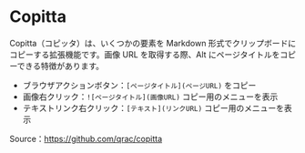 # Copitta

Copitta（コピッタ）は、いくつかの要素を Markdown 形式でクリップボードにコピーする拡張機能です。画像 URL を取得する際、Alt にページタイトルをコピーできる特徴があります。

- ブラウザアクションボタン：`[ページタイトル](ページURL)` をコピー
- 画像右クリック：`![ページタイトル](画像URL)` コピー用のメニューを表示
- テキストリンク右クリック：`[テキスト](リンクURL)` コピー用のメニューを表示

Source：https://github.com/qrac/copitta
